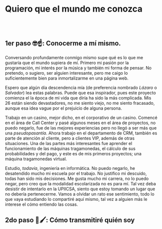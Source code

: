 # Quiero que el mundo me conozca
<br />
<br />

## 1er paso 🤓☝️: Conocerme a mí mismo.

Conversando profundamente conmigo mismo supe qué es lo que me gustaría que el mundo supiera de mí. Primero mi pasión por la programación, mi interés por la música y también
mi forma de pensar. No pretendo, o sugiero, ser alguien interesante, pero me caigo lo suficientemente bien para inmortalizarme en una página web.

Espero que algún día descendencia mía (de preferencia nombrado *Lázaro* o *Salvador*) lea estas palabras. Puede que esa inspirador, pues este proyecto comienza el la época de mi vida
que diría ha sido la más complicada. Mis 26 están siendo devastadores, no me siento viejo, no me siento fracasado, aunque esa idea vague por el prejuicio de alguna persona.

Trabajo en un casino, mejor dicho, en el corporativo de un casino. Comencé en el área de Call Center y pasé algunos meses en el área de proyectos, no puedo negarlo, fue de las mejores 
experiencias pero no llegó a ser más que una *pseudopasantía*. Ahora trabajo en el departamento de CRM, también es parte de atención al cliente, pero a clientes VIP, además de otras 
situaciones. Una de las partes más interesantes fue aprender el funcionamiento de las máquinas tragamonedas, el cálculo de sus probabilidades y del pago, y este es de mis primeros
proyectos; una máquina tragamonedas virtual.

Estudio, *todavía*, ingeniería en informática. No puedo negarlo, he desatendido mucho mi escuela por el trabajo. No justifico mi descuido, todas han sido mis decisiones. Me gusta mucho
mi carrera, no lo puedo negar, pero creo que la modalidad escolarizada no es para mí. Tal vez deba desistir de intentarlo en la UPIICSA, siento que estoy tomando un lugar que no debería
pertenecerme. Vamos a olvidar un rato ese sentimiento, todo lo que vaya estudiando lo compartiré aquí mismo, tal vez a alguien más le interese el cómo entiendo las cosas.

## 2do paso 🎨🖌️: Cómo transmitiré quién soy


